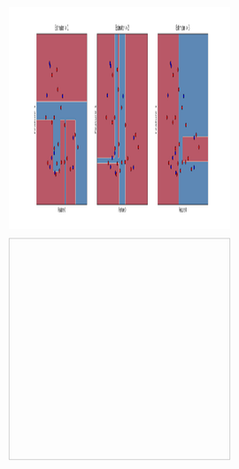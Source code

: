 <p align="center">
  <img width="400" height="400"  src="plots/Q6A_Fig1.png">
</p>

<p align="center">
  <img width="400" height="400  src="plots/Q6A_Fig2.png">
</p>